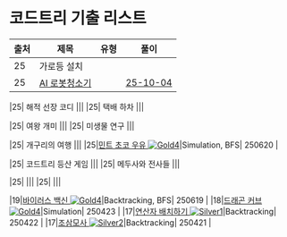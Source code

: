 # 코드트리 기출 리스트

|출처|제목|유형|풀이|
|---|---|---|---|
|25| 가로등 설치 ||[]()|
|25| [AI 로봇청소기](https://www.codetree.ai/ko/frequent-problems/samsung-sw/problems/ai-robot/description) ||[25-10-04](https://github.com/Jinsun-Lee/Algorithm-template/discussions/70)|

|25| 해적 선장 코디 ||[]()|
|25| 택배 하차 ||[]()|

|25| 여왕 개미 ||[]()|
|25| 미생물 연구 ||[]()|

|25| 
개구리의 여행 ||[]()|
|25|[민트 초코 우유 ![Gold4][g4]](https://www.codetree.ai/ko/frequent-problems/samsung-sw/problems/mint-choco-milk/description)|Simulation, BFS| 250620 |

|25| 코드트리 등산 게임 ||[]()|
|25| 메두사와 전사들 ||[]()|

|25|  ||[]()|
|25|  ||[]()|


|19|[바이러스 백신 ![Gold4][g4]](https://www.codetree.ai/ko/frequent-problems/samsung-sw/problems/vaccine-for-virus/description)|Backtracking, BFS| 250619 | 
|18|[드래곤 커브 ![Gold4][g4]](https://www.codetree.ai/ko/frequent-problems/problems/dragon-curve/description)|Simulation| 250423 |
|17|[연산자 배치하기 ![Silver1][s1]](https://www.codetree.ai/ko/frequent-problems/problems/arrange-operator/description)|Backtracking| 250422 |
|17|[조삼모사 ![Silver2][s2]](https://www.codetree.ai/ko/frequent-problems/problems/three-at-dawn-and-four-at-dusk/description)|Backtracking| 250421 |

[b5]: https://img.shields.io/badge/Bronze_5-%235D3E31.svg
[b4]: https://img.shields.io/badge/Bronze_4-%235D3E31.svg
[b3]: https://img.shields.io/badge/Bronze_3-%235D3E31.svg
[b2]: https://img.shields.io/badge/Bronze_2-%235D3E31.svg
[b1]: https://img.shields.io/badge/Bronze_1-%235D3E31.svg
[s5]: https://img.shields.io/badge/Silver_5-%23394960.svg
[s4]: https://img.shields.io/badge/Silver_4-%23394960.svg
[s3]: https://img.shields.io/badge/Silver_3-%23394960.svg
[s2]: https://img.shields.io/badge/Silver_2-%23394960.svg
[s1]: https://img.shields.io/badge/Silver_1-%23394960.svg
[g5]: https://img.shields.io/badge/Gold_5-%23FFC433.svg
[g4]: https://img.shields.io/badge/Gold_4-%23FFC433.svg
[g3]: https://img.shields.io/badge/Gold_3-%23FFC433.svg
[g2]: https://img.shields.io/badge/Gold_2-%23FFC433.svg
[g1]: https://img.shields.io/badge/Gold_1-%23FFC433.svg
[p5]: https://img.shields.io/badge/Platinum_5-%2376DDD8.svg
[p4]: https://img.shields.io/badge/Platinum_4-%2376DDD8.svg
[p3]: https://img.shields.io/badge/Platinum_3-%2376DDD8.svg
[p2]: https://img.shields.io/badge/Platinum_2-%2376DDD8.svg
[p1]: https://img.shields.io/badge/Platinum_1-%2376DDD8.svg
[passed]: https://img.shields.io/badge/Passed-%23009D27.svg
[failed]: https://img.shields.io/badge/Failed-%23D24D57.svg
[easy]: https://img.shields.io/badge/쉬움-%235cb85c.svg?for-the-badge
[medium]: https://img.shields.io/badge/보통-%23FFC433.svg?for-the-badge
[hard]: https://img.shields.io/badge/어려움-%23D24D57.svg?for-the-badge
